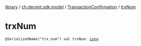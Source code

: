 [library](../../index.md) / [ch.decent.sdk.model](../index.md) / [TransactionConfirmation](index.md) / [trxNum](./trx-num.md)

# trxNum

`@SerializedName("trx_num") val trxNum: `[`Long`](https://kotlinlang.org/api/latest/jvm/stdlib/kotlin/-long/index.html)